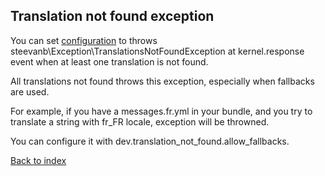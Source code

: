 Translation not found exception
-------------------------------

You can set [configuration](configuration.md) to throws steevanb\Exception\TranslationsNotFoundException
at kernel.response event when at least one translation is not found.

All translations not found throws this exception, especially when fallbacks are used.

For example, if you have a messages.fr.yml in your bundle, and you try to translate a string with fr_FR locale,
exception will be throwned.

You can configure it with dev.translation_not_found.allow_fallbacks.

[Back to index](../../README.md)
